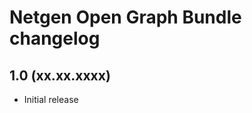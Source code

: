 Netgen Open Graph Bundle changelog
==================================

## 1.0 (xx.xx.xxxx)

* Initial release
